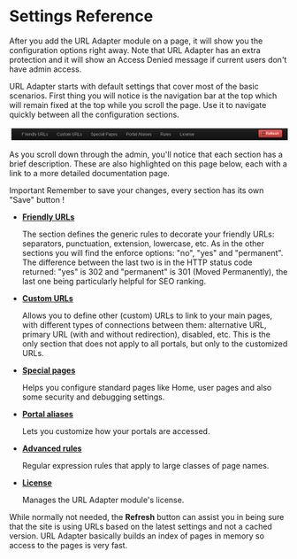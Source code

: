 # Settings Reference

After you add the URL Adapter module on a page, it will show you the configuration options right away. Note that URL Adapter has an extra protection and it will show an Access Denied message if current users don't have admin access.

URL Adapter starts with default settings that cover most of the basic scenarios. First thing you will notice is the navigation bar at the top which will remain fixed at the top while you scroll the page. Use it to navigate quickly between all the configuration sections.

![](menu-bar.png)

As you scroll down through the admin, you'll notice that each section has a brief description. These are also highlighted on this page below, each with a link to a more detailed documentation page.

Important Remember to save your changes, every section has its own "Save" button !


* [**Friendly URLs**](friendly_urls.html)

    The section defines the generic rules to decorate your friendly URLs: separators, punctuation, extension, lowercase, etc. As in the other sections you will find the enforce options: "no", "yes" and "permanent". The difference between the last two is in the HTTP status code returned: "yes" is 302 and "permanent" is 301 (Moved Permanently), the last one being particularly helpful for SEO ranking.

* [**Custom URLs**](custom_urls.html)

    Allows you to define other (custom) URLs to link to your main pages, with different types of connections between them: alternative URL, primary URL (with and without redirection), disabled, etc. This is the only section that does not apply to all portals, but only to the customized URLs.

* [**Special pages**](special_pages.html)

    Helps you configure standard pages like Home, user pages and also some security and debugging settings.

* [**Portal aliases**](portal_aliases.html)

    Lets you customize how your portals are accessed.

* [**Advanced rules**](advanced_rules.html)

    Regular expression rules that apply to large classes of page names.

* [**License**](license.html)

    Manages the URL Adapter module's license.

While normally not needed, the **Refresh** button can assist you in being sure that the site is using URLs based on the latest settings and not a cached version. URL Adapter basically builds an index of pages in memory so access to the pages is very fast.